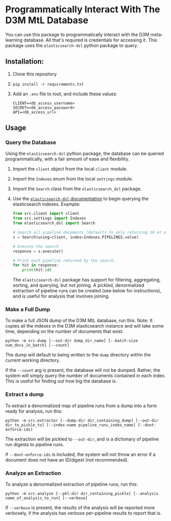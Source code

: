 # Programmatically Interact With The D3M MtL Database 

You can use this package to programmatically interact with the D3M meta-learning database. All that's required is credentials for accessing it. This package uses the `elasticsearch-dsl` python package to query.

## Installation:

1.  Clone this repository

1.  ```shell
    pip install -r requirements.txt
    ```

1.  Add an `.env` file to root, and include these values:

    ```env
    CLIENT=<db_access_username>
    SECRET=<db_access_password>
    API=<db_access_url>
    ```

## Usage

### Query the Database

Using the `elasticsearch-dsl` python package, the database can be queried programmatically, with a fair amount of ease and flexibility.

1.  Import the `client` object from the local `client` module.
1.  Import the `Indexes` enum from the local `settings` module.
1.  Import the `Search` class from the `elasticsearch_dsl` package.
1.  Use the [`elasticsearch-dsl` documentation](https://elasticsearch-dsl.readthedocs.io/en/latest/search_dsl.html) to begin querying the elasticsearch indexes. Example:
    
    ```python
    from src.client import client
    from src.settings import Indexes
    from elasticsearch_dsl import Search

    # Search all pipeline documents (defaults to only returning 10 at a time max)
    s = Search(using=client, index=Indexes.PIPELINES.value)

    # Execute the search
    response = s.execute()

    # Print each pipeline returned by the search.
    for hit in response:
        print(hit.id)
    ```

    The `elasticsearch-dsl` package has support for filtering, aggregating, sorting, and querying, but not joining. A pickled, denormalized extraction of pipeline runs can be created (see below for instructions), and is useful for analysis that involves joining.

### Make a Full Dump

To make a full JSON dump of the D3M MtL database, run this. Note: It copies all the indexes in the D3M elasticsearch instance and will take some time, depending on the number of documents that exist.

```shell
python -m src.dump [--out-dir dump_dir_name] [--batch-size num_docs_in_batch] [--count]
```

The dump will default to being written to the `dump` directory within the current working directory.

If the `--count` arg is present, the database will not be dumped. Rather, the system will simply query the number of documents contained in each index. This is useful for finding out how big the database is.

### Extract a dump

To extract a denormalized map of pipeline runs from a dump into a form ready for analysis, run this:

```shell
python -m src.extractor [--dump-dir dir_containing_dump] [--out-dir dir_to_pickle_to] [--index-name pipeline_runs_index_name] [--dont-enforce-ids]
```

The extraction will be pickled to `--out-dir`, and is a dictionary of pipeline run digests to pipeline runs.

If `--dont-enforce-ids` is included, the system will not throw an error if a document does not have an ID/digest (not recommended).

### Analyze an Extraction

To analyze a denormalized extraction of pipeline runs, run this:

```shell
python -m src.analyze [--pkl-dir dir_containing_pickle] [--analysis name_of_analysis_to_run] [--verbose]
```

If `--verbose` is present, the results of the analysis will be reported more verbosely, if the analysis has verbose per-pipeline results to report that is.